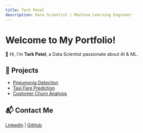 ```yaml
---
title: Tark Patel
description: Data Scientist | Machine Learning Engineer
---
```


# Welcome to My Portfolio!
👋 Hi, I'm **Tark Patel**, a Data Scientist passionate about AI & ML.

## 🚀 Projects
- [Pneumonia Detection](https://github.com/your-repo-link)
- [Taxi Fare Prediction](https://github.com/your-repo-link)
- [Customer Churn Analysis](https://github.com/your-repo-link)

## 📬 Contact Me
[LinkedIn](https://linkedin.com/in/your-profile) | [GitHub](https://github.com/tarkpatel)

